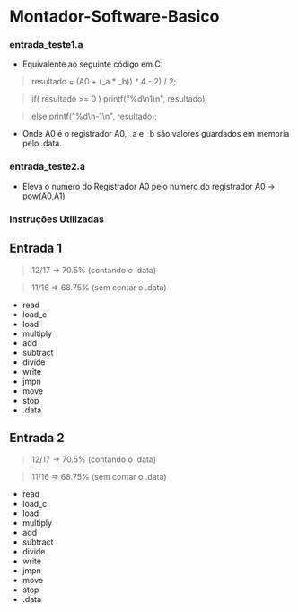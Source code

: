 # Montador-Software-Basico

### entrada_teste1.a

- Equivalente ao seguinte código em C:

>resultado = (A0 + (_a * _b)) * 4 - 2) / 2;

>if( resultado >= 0 )
>     printf("%d\n1\n", resultado);

>else
>     printf("%d\n-1\n", resultado);


- Onde A0 é o registrador A0, _a e _b são valores guardados em memoria pelo .data.

### entrada_teste2.a

- Eleva o numero do Registrador A0 pelo numero do registrador A0 -> pow(A0,A1)



### Instruções Utilizadas

Entrada 1
----
> 12/17 -> 70.5% (contando o .data)

> 11/16 => 68.75% (sem contar o .data)

- read
- load_c
- load        
- multiply 
- add   
- subtract
- divide 
- write   
- jmpn
- move  
- stop     
- .data   

Entrada 2
----
> 12/17 -> 70.5% (contando o .data)

> 11/16 => 68.75% (sem contar o .data)

- read
- load_c
- load        
- multiply 
- add   
- subtract
- divide 
- write   
- jmpn
- move  
- stop     
- .data   
